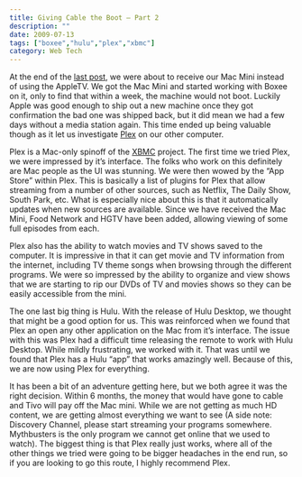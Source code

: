 ```yaml
---
title: Giving Cable the Boot – Part 2
description: ""
date: 2009-07-13
tags: ["boxee","hulu","plex","xbmc"]
category: Web Tech
---
```



At the end of the <a href="https://web.archive.org/web/20131211162732/http://www.marktopia.net/giving-cable-the-boot">last post</a>, we were about to receive our Mac Mini instead of using the AppleTV. We got the Mac Mini and started working with Boxee on it, only to find that within a week, the machine would not boot. Luckily Apple was good enough to ship out a new machine once they got confirmation the bad one was shipped back, but it did mean we had a few days without a media station again. This time ended up being valuable though as it let us investigate <a href="https://web.archive.org/web/20131211162732/http://plexapp.com/">Plex</a> on our other computer.

Plex is a Mac-only spinoff of the <a href="https://web.archive.org/web/20131211162732/http://xbmc.org/home/">XBMC</a> project. The first time we tried Plex, we were impressed by it’s interface. The folks who work on this definitely are Mac people as the UI was stunning. We were then wowed by the “App Store” within Plex. This is basically a list of plugins for Plex that allow streaming from a number of other sources, such as Netflix, The Daily Show, South Park, etc. What is especially nice about this is that it automatically updates when new sources are available. Since we have received the Mac Mini, Food Network and HGTV have been added, allowing viewing of some full episodes from each.

Plex also has the ability to watch movies and TV shows saved to the computer. It is impressive in that it can get movie and TV information from the internet, including TV theme songs when browsing through the different programs. We were so impressed by the ability to organize and view shows that we are starting to rip our DVDs of TV and movies shows so they can be easily accessible from the mini.

The one last big thing is Hulu. With the release of Hulu Desktop, we thought that might be a good option for us. This was reinforced when we found that Plex an open any other application on the Mac from it’s interface. The issue with this was Plex had a difficult time releasing the remote to work with Hulu Desktop. While mildly frustrating, we worked with it. That was until we found that Plex has a Hulu “app” that works amazingly well. Because of this, we are now using Plex for everything.

It has been a bit of an adventure getting here, but we both agree it was the right decision. Within 6 months, the money that would have gone to cable and Tivo will pay off the Mac mini. While we are not getting as much HD content, we are getting almost everything we want to see (A side note: Discovery Channel, please start streaming your programs somewhere. Mythbusters is the only program we cannot get online that we used to watch). The biggest thing is that Plex really just works, where all of the other things we tried were going to be bigger headaches in the end run, so if you are looking to go this route, I highly recommend Plex.
